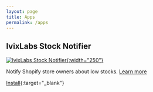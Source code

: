 ```yaml
---
layout: page
title: Apps
permalink: /apps
---
```



## IvixLabs Stock Notifier
[![IvixLabs Stock Notifier](/static/images/stock-notifier/logo.png){:width="250"}](/apps/stock-notifier.markdown)

Notify Shopify store owners about low stocks. [Learn more](/apps/stock-notifier.markdown)

[Install](https://apps.shopify.com/stock-notifier-4){:target="_blank"}